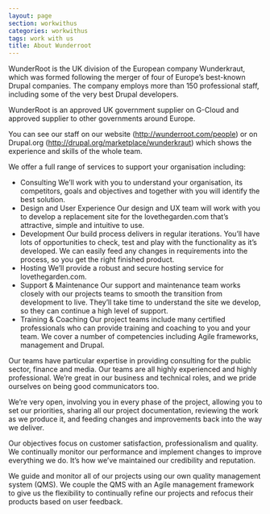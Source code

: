 ```yaml
---
layout: page
section: workwithus
categories: workwithus
tags: work with us
title: About Wunderroot
---
```


WunderRoot is the UK division of the European company Wunderkraut, which was formed following the merger of four of Europe’s best-known Drupal companies. The company employs more than 150 professional staff, including some of the very best Drupal developers.

WunderRoot is an approved UK government supplier on G-Cloud and approved supplier to other governments around Europe.

You can see our staff on our website (http://wunderroot.com/people) or on Drupal.org (http://drupal.org/marketplace/wunderkraut) which shows the experience and skills of the whole team.

We offer a full range of services to support your organisation including:

*	Consulting
We’ll work with you to understand your organisation, its competitors, goals and objectives and together with you will identify the best solution.
*	Design and User Experience
Our design and UX team will work with you to develop a replacement site for the lovethegarden.com that’s attractive, simple and intuitive to use.
*	Development
Our build process delivers in regular iterations. You’ll have lots of opportunities to check, test and play with the functionality as it’s developed. We can easily feed any changes in requirements into the process, so you get the right finished product.
*	Hosting
We’ll provide a robust and secure hosting service for lovethegarden.com.
*	Support & Maintenance
Our support and maintenance team works closely with our projects teams to smooth the transition from development to live. They’ll take time to understand the site we develop, so they can continue a high level of support.
*	Training & Coaching
Our project teams include many certified professionals who can provide training and coaching to you and your team. We cover a number of competencies including Agile frameworks, management and Drupal.

Our teams have particular expertise in providing consulting for the public sector, finance and media. Our teams are all highly experienced and highly professional. We’re great in our business and technical roles, and we pride ourselves on being good communicators too.

We’re very open, involving you in every phase of the project, allowing you to set our priorities, sharing all our project documentation, reviewing the work as we produce it, and feeding changes and improvements back into the way we deliver.

Our objectives focus on customer satisfaction, professionalism and quality. We continually monitor our performance and implement changes to improve everything we do. It’s how we’ve maintained our credibility and reputation.

We guide and monitor all of our projects using our own quality management system (QMS). We couple the QMS with an Agile management framework to give us the flexibility to continually refine our projects and refocus their products based on user feedback.
